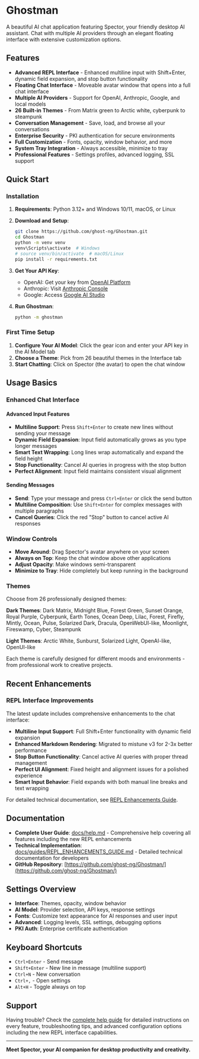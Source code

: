 # Ghostman

A beautiful AI chat application featuring Spector, your friendly desktop AI assistant. Chat with multiple AI providers through an elegant floating interface with extensive customization options.

## Features

- **Advanced REPL Interface** - Enhanced multiline input with Shift+Enter, dynamic field expansion, and stop button functionality
- **Floating Chat Interface** - Moveable avatar window that opens into a full chat interface
- **Multiple AI Providers** - Support for OpenAI, Anthropic, Google, and local models
- **26 Built-in Themes** - From Matrix green to Arctic white, cyberpunk to steampunk
- **Conversation Management** - Save, load, and browse all your conversations
- **Enterprise Security** - PKI authentication for secure environments
- **Full Customization** - Fonts, opacity, window behavior, and more
- **System Tray Integration** - Always accessible, minimize to tray
- **Professional Features** - Settings profiles, advanced logging, SSL support

## Quick Start

### Installation

1. **Requirements**: Python 3.12+ and Windows 10/11, macOS, or Linux

2. **Download and Setup**:
   ```bash
   git clone https://github.com/ghost-ng/Ghostman.git
   cd Ghostman
   python -m venv venv
   venv\Scripts\activate  # Windows
   # source venv/bin/activate  # macOS/Linux
   pip install -r requirements.txt
   ```

3. **Get Your API Key**:
   - OpenAI: Get your key from [OpenAI Platform](https://platform.openai.com/)
   - Anthropic: Visit [Anthropic Console](https://console.anthropic.com/)
   - Google: Access [Google AI Studio](https://makersuite.google.com/)

4. **Run Ghostman**:
   ```bash
   python -m ghostman
   ```

### First Time Setup

1. **Configure Your AI Model**: Click the gear icon and enter your API key in the AI Model tab
2. **Choose a Theme**: Pick from 26 beautiful themes in the Interface tab
3. **Start Chatting**: Click on Spector (the avatar) to open the chat window

## Usage Basics

### Enhanced Chat Interface

#### Advanced Input Features
- **Multiline Support**: Press `Shift+Enter` to create new lines without sending your message
- **Dynamic Field Expansion**: Input field automatically grows as you type longer messages
- **Smart Text Wrapping**: Long lines wrap automatically and expand the field height
- **Stop Functionality**: Cancel AI queries in progress with the stop button
- **Perfect Alignment**: Input field maintains consistent visual alignment

#### Sending Messages
- **Send**: Type your message and press `Ctrl+Enter` or click the send button
- **Multiline Composition**: Use `Shift+Enter` for complex messages with multiple paragraphs
- **Cancel Queries**: Click the red "Stop" button to cancel active AI responses

### Window Controls
- **Move Around**: Drag Spector's avatar anywhere on your screen
- **Always on Top**: Keep the chat window above other applications
- **Adjust Opacity**: Make windows semi-transparent
- **Minimize to Tray**: Hide completely but keep running in the background

### Themes

Choose from 26 professionally designed themes:

**Dark Themes**: Dark Matrix, Midnight Blue, Forest Green, Sunset Orange, Royal Purple, Cyberpunk, Earth Tones, Ocean Deep, Lilac, Forest, Firefly, Mintly, Ocean, Pulse, Solarized Dark, Dracula, OpenWebUI-like, Moonlight, Fireswamp, Cyber, Steampunk

**Light Themes**: Arctic White, Sunburst, Solarized Light, OpenAI-like, OpenUI-like

Each theme is carefully designed for different moods and environments - from professional work to creative projects.

## Recent Enhancements

### REPL Interface Improvements
The latest update includes comprehensive enhancements to the chat interface:

- **Multiline Input Support**: Full Shift+Enter functionality with dynamic field expansion
- **Enhanced Markdown Rendering**: Migrated to mistune v3 for 2-3x better performance
- **Stop Button Functionality**: Cancel active AI queries with proper thread management
- **Perfect UI Alignment**: Fixed height and alignment issues for a polished experience
- **Smart Input Behavior**: Field expands with both manual line breaks and text wrapping

For detailed technical documentation, see [REPL Enhancements Guide](docs/guides/REPL_ENHANCEMENTS_GUIDE.md).

## Documentation

- **Complete User Guide**: [docs/help.md](docs/help.md) - Comprehensive help covering all features including the new REPL enhancements
- **Technical Implementation**: [docs/guides/REPL_ENHANCEMENTS_GUIDE.md](docs/guides/REPL_ENHANCEMENTS_GUIDE.md) - Detailed technical documentation for developers
- **GitHub Repository**: [https://github.com/ghost-ng/Ghostman/](https://github.com/ghost-ng/Ghostman/)

## Settings Overview

- **Interface**: Themes, opacity, window behavior
- **AI Model**: Provider selection, API keys, response settings
- **Fonts**: Customize text appearance for AI responses and user input
- **Advanced**: Logging levels, SSL settings, debugging options
- **PKI Auth**: Enterprise certificate authentication

## Keyboard Shortcuts

- `Ctrl+Enter` - Send message
- `Shift+Enter` - New line in message (multiline support)
- `Ctrl+N` - New conversation
- `Ctrl+,` - Open settings
- `Alt+H` - Toggle always on top

## Support

Having trouble? Check the [complete help guide](docs/help.md) for detailed instructions on every feature, troubleshooting tips, and advanced configuration options including the new REPL interface capabilities.

---

**Meet Spector, your AI companion for desktop productivity and creativity.**